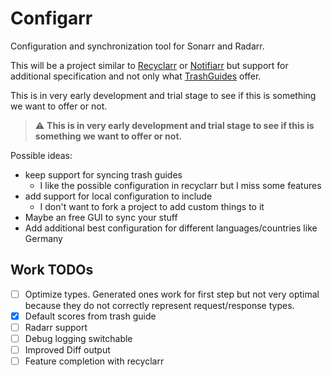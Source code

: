 # Configarr

Configuration and synchronization tool for Sonarr and Radarr.

This will be a project similar to [Recyclarr](https://github.com/recyclarr/recyclarr) or [Notifiarr](https://notifiarr.wiki/) but support for additional specification and not only what [TrashGuides](https://trash-guides.info/) offer.

This is in very early development and trial stage to see if this is something we want to offer or not.

> :warning: **This is in very early development and trial stage to see if this is something we want to offer or not.**

Possible ideas:

- keep support for syncing trash guides
  - I like the possible configuration in recyclarr but I miss some features
- add support for local configuration to include
  - I don't want to fork a project to add custom things to it
- Maybe an free GUI to sync your stuff
- Add additional best configuration for different languages/countries like Germany

## Work TODOs

- [ ] Optimize types. Generated ones work for first step but not very optimal because they do not correctly represent request/response types.
- [x] Default scores from trash guide
- [ ] Radarr support
- [ ] Debug logging switchable
- [ ] Improved Diff output
- [ ] Feature completion with recyclarr
